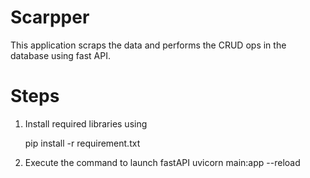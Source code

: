 # Scarpper

This application scraps the data and performs the CRUD ops in the database using fast API. 

# Steps

1. Install required libraries using

   pip install -r requirement.txt

2. Execute the command to launch fastAPI
   uvicorn main:app --reload 
